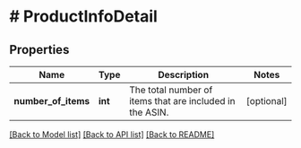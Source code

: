 # # ProductInfoDetail

## Properties

Name | Type | Description | Notes
------------ | ------------- | ------------- | -------------
**number_of_items** | **int** | The total number of items that are included in the ASIN. | [optional]

[[Back to Model list]](../../README.md#models) [[Back to API list]](../../README.md#endpoints) [[Back to README]](../../README.md)
